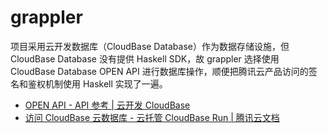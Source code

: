 # grappler

项目采用云开发数据库（CloudBase Database）作为数据存储设施，但 CloudBase Database 没有提供 Haskell SDK，故 grappler 选择使用 CloudBase Database OPEN API 进行数据库操作，顺便把腾讯云产品访问的签名和鉴权机制使用 Haskell 实现了一遍。

- [OPEN API - API 参考 | 云开发 CloudBase](https://docs.cloudbase.net/api-reference/openapi/introduction)
- [访问 CloudBase 云数据库 - 云托管 CloudBase Run | 腾讯云文档](https://cloud.tencent.com/document/product/1243/49232)
